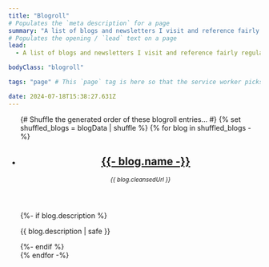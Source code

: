 ```yaml
---
title: "Blogroll"
# Populates the `meta description` for a page
summary: "A list of blogs and newsletters I visit and reference fairly regularly."
# Populates the opening / `lead` text on a page
lead:
  - A list of blogs and newsletters I visit and reference fairly regularly.

bodyClass: "blogroll"

tags: "page" # This `page` tag is here so that the service worker picks them up. These pages are picked up in the `mainnav` or `footernav` loops

date: 2024-07-18T15:38:27.631Z
---
```


<ul role="list" class="blogroll__list | auto-grid | no-list">
{# Shuffle the generated order of these blogroll entries... #}
{% set shuffled_blogs = blogData | shuffle %}
{% for blog in shuffled_blogs -%}
  <li>
    <article class="card card--stacked">
      <div class="card__content">
        <header class="card__header">
          <h2 class="card__title">
            <img alt="" src="{{ blog.favicon }}" width="16" height="16" loading="lazy" decoding="async">
            <a href="{{ blog.url }}" rel="external">
              {{- blog.name -}}
            </a>
          </h2>
          <small><em>{{ blog.cleansedUrl }}</em></small>
        </header>
        {%- if blog.description %}
          <div class="card__body">
          <p>{{ blog.description | safe }}</p>
        </div>
        {%- endif %}
      </div>
    </article>
  </li>
{% endfor -%}
</ul>

